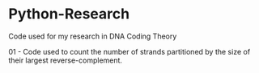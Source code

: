 # Python-Research
Code used for my research in DNA Coding Theory

01 - Code used to count the number of strands partitioned by the size of their largest reverse-complement.
